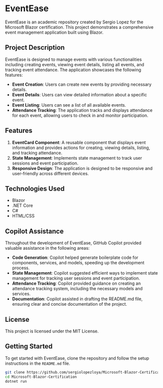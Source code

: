 # EventEase

EventEase is an academic repository created by Sergio Lopez for the Microsoft Blazor certification. This project demonstrates a comprehensive event management application built using Blazor.

## Project Description

EventEase is designed to manage events with various functionalities including creating events, viewing event details, listing all events, and tracking event attendance. The application showcases the following features:

- **Event Creation**: Users can create new events by providing necessary details.
- **Event Details**: Users can view detailed information about a specific event.
- **Event Listing**: Users can see a list of all available events.
- **Attendance Tracking**: The application tracks and displays attendance for each event, allowing users to check in and monitor participation.

## Features

1. **EventCard Component**: A reusable component that displays event information and provides actions for creating, viewing details, listing, and tracking attendance.
2. **State Management**: Implements state management to track user sessions and event participation.
3. **Responsive Design**: The application is designed to be responsive and user-friendly across different devices.

## Technologies Used

- Blazor
- .NET Core
- C#
- HTML/CSS

## Copilot Assistance

Throughout the development of EventEase, GitHub Copilot provided valuable assistance in the following areas:

- **Code Generation**: Copilot helped generate boilerplate code for components, services, and models, speeding up the development process.
- **State Management**: Copilot suggested efficient ways to implement state management for tracking user sessions and event participation.
- **Attendance Tracking**: Copilot provided guidance on creating an attendance tracking system, including the necessary models and services.
- **Documentation**: Copilot assisted in drafting the README.md file, ensuring clear and concise documentation of the project.

## License

This project is licensed under the MIT License.

## Getting Started

To get started with EventEase, clone the repository and follow the setup instructions in the `README.md` file.

```bash
git clone https://github.com/sergiolopezloya/Microsoft-Blazor-Certification.git
cd Microsoft-Blazor-Certification
dotnet run
```

